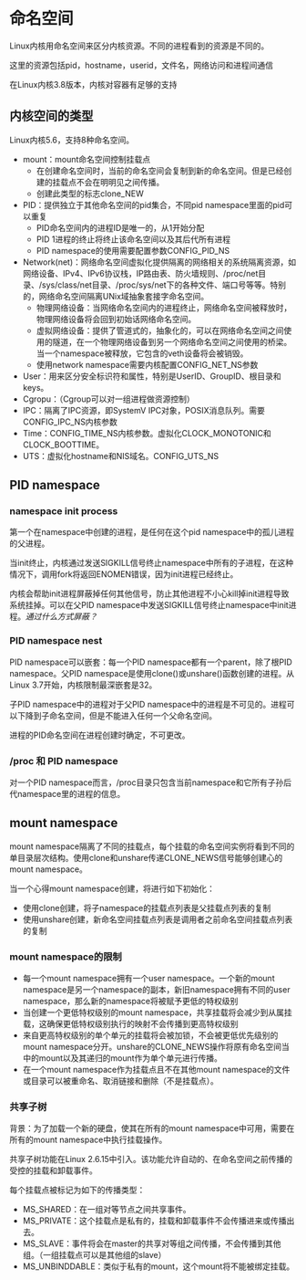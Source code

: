 # 命名空间

Linux内核用命名空间来区分内核资源。不同的进程看到的资源是不同的。

这里的资源包括pid，hostname，userid，文件名，网络访问和进程间通信

在Linux内核3.8版本，内核对容器有足够的支持

## 内核空间的类型

 Linux内核5.6，支持8种命名空间。

- mount：mount命名空间控制挂载点
  - 在创建命名空间时，当前的命名空间会复制到新的命名空间。但是已经创建的挂载点不会在明明见之间传播。
  - 创建此类型的标志clone_NEW
- PID：提供独立于其他命名空间的pid集合，不同pid namespace里面的pid可以重复
  - PID命名空间内的进程ID是唯一的，从1开始分配
  - PID 1进程的终止将终止该命名空间以及其后代所有进程
  - PID namespace的使用需要配置参数CONFIG_PID_NS
- Network(net)：网络命名空间虚拟化提供隔离的网络相关的系统隔离资源，如网络设备、IPv4、IPv6协议栈，IP路由表、防火墙规则、/proc/net目录、/sys/class/net目录、/proc/sys/net下的各种文件、端口号等等。特别的，网络命名空间隔离UNix域抽象套接字命名空间。
  - 物理网络设备：当网络命名空间内的进程终止，网络命名空间被释放时，物理网络设备将会回到初始话网络命名空间。
  - 虚拟网络设备：提供了管道式的，抽象化的，可以在网络命名空间之间使用的隧道，在一个物理网络设备到另一个网络命名空间之间使用的桥梁。当一个namespace被释放，它包含的veth设备将会被销毁。
  - 使用network namespace需要内核配置CONFIG_NET_NS参数
- User：用来区分安全标识符和属性，特别是UserID、GroupID、根目录和keys。
- Cgropu：（Cgroup可以对一组进程做资源控制）
- IPC：隔离了IPC资源，即SystemV IPC对象，POSIX消息队列。需要CONFIG_IPC_NS内核参数
- Time：CONFIG_TIME_NS内核参数。虚拟化CLOCK_MONOTONIC和CLOCK_BOOTTIME。
- UTS：虚拟化hostname和NIS域名。CONFIG_UTS_NS

## PID namespace

### namespace init process

第一个在namespace中创建的进程，是任何在这个pid namespace中的孤儿进程的父进程。

当init终止，内核通过发送SIGKILL信号终止namespace中所有的子进程，在这种情况下，调用fork将返回ENOMEN错误，因为init进程已经终止。

内核会帮助init进程屏蔽掉任何其他信号，防止其他进程不小心kill掉init进程导致系统挂掉。可以在父PID namespace中发送SIGKILL信号终止namespace中init进程。*通过什么方式屏蔽？*

### PID namespace nest

PID namespace可以嵌套：每一个PID namespace都有一个parent，除了根PID namespace。父PID namespace是使用clone()或unshare()函数创建的进程。从Linux 3.7开始，内核限制最深嵌套是32。

子PID namespace中的进程对于父PID namespace中的进程是不可见的。进程可以下降到子命名空间，但是不能进入任何一个父命名空间。

进程的PID命名空间在进程创建时确定，不可更改。

### /proc 和 PID namespace

对一个PID namespace而言，/proc目录只包含当前namespace和它所有子孙后代namespace里的进程的信息。

## mount namespace

mount namespace隔离了不同的挂载点，每个挂载的命名空间实例将看到不同的单目录层次结构。使用clone和unshare传递CLONE_NEWS信号能够创建心的mount namespace。

当一个心得mount namespace创建，将进行如下初始化：

- 使用clone创建，将子namespace的挂载点列表是父挂载点列表的复制
- 使用unshare创建，新命名空间挂载点列表是调用者之前命名空间挂载点列表的复制

### mount namespace的限制

- 每一个mount namespace拥有一个user namespace。一个新的mount namespace是另一个namespace的副本，新旧namespace拥有不同的user namespace，那么新的namespace将被赋予更低的特权级别
- 当创建一个更低特权级别的mount namespace，共享挂载将会减少到从属挂载，这确保更低特权级别执行的映射不会传播到更高特权级别
- 来自更高特权级别的单个单元的挂载将会被加锁，不会被更低优先级别的mount namespace分开。unshare的CLONE_NEWS操作将原有命名空间当中的mount以及其递归的mount作为单个单元进行传播。
- 在一个mount namespace作为挂载点且不在其他mount namespace的文件或目录可以被重命名、取消链接和删除（不是挂载点）。

### 共享子树

背景：为了加载一个新的硬盘，使其在所有的mount namespace中可用，需要在所有的mount namespace中执行挂载操作。

共享子树功能在Linux 2.6.15中引入。该功能允许自动的、在命名空间之前传播的受控的挂载和卸载事件。

每个挂载点被标记为如下的传播类型：

- MS_SHARED：在一组对等节点之间共享事件。
- MS_PRIVATE：这个挂载点是私有的，挂载和卸载事件不会传播进来或传播出去。
- MS_SLAVE：事件将会在master的共享对等组之间传播，不会传播到其他组。（一组挂载点可以是其他组的slave）
- MS_UNBINDDABLE：类似于私有的mount，这个mount将不能被绑定挂载。

